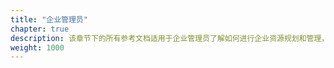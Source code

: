 ```yaml
---
title: "企业管理员"
chapter: true
description: 该章节下的所有参考文档适用于企业管理员了解如何进行企业资源规划和管理，企业中台建设等内容
weight: 1000
---
```


